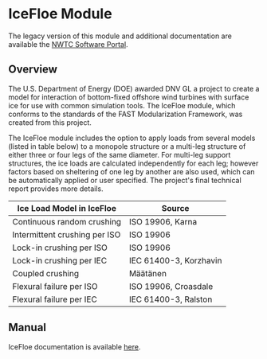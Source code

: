 # IceFloe Module
The legacy version of this module and additional documentation are available
the [NWTC Software Portal](https://nwtc.nrel.gov/IceFloe/).

## Overview
The U.S. Department of Energy (DOE) awarded DNV GL a project to create a model
for interaction of bottom-fixed offshore wind turbines with surface ice for use
with common simulation tools. The IceFloe module, which conforms to the
standards of the FAST Modularization Framework, was created from this project.

The IceFloe module includes the option to apply loads from several models
(listed in table below) to a monopole structure or a multi-leg structure of
either three or four legs of the same diameter. For multi-leg support
structures, the ice loads are calculated independently for each leg; however
factors based on sheltering of one leg by another are also used, which can be
automatically applied or user specified. The project's final technical report
provides more details.

| Ice Load Model in IceFloe     | Source                 |
| ----------------------------- | ---------------------- |
| Continuous random crushing    | ISO 19906, Karna       |
| Intermittent crushing per ISO | ISO 19906              |
| Lock-in crushing per ISO      | ISO 19906              |
| Lock-in crushing per IEC      | IEC 61400-3, Korzhavin |
| Coupled crushing              | Määtänen               |
| Flexural failure per ISO      | ISO 19906, Croasdale   |
| Flexural failure per IEC      | IEC 61400-3, Ralston   |

## Manual
IceFloe documentation is available
[here](https://nwtc.nrel.gov/system/files/DDRP0133-IceLoadFinalReport2014_10_30.pdf).

